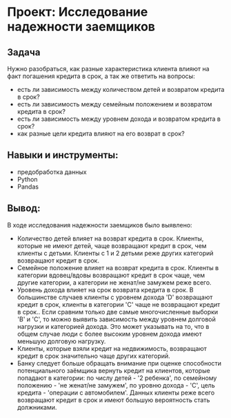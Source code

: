 # Проект: Исследование надежности заемщиков

## Задача 
Нужно разобраться, как разные характеристика клиента влияют на факт погашения кредита в срок, а так же ответить на вопросы:

- есть ли зависимость между количеством детей и возвратом кредита в срок?
- есть ли зависимость между семейным положением и возвратом кредита в срок?
- есть ли зависимость между уровнем дохода и возвратом кредита в срок?
- как разные цели кредита влияют на его возврат в срок?

## Навыки и инструменты:

- предобработка данных
- Python
- Pandas

## Вывод:

В ходе исследования надежности заемщиков было выявлено:

- Количество детей влияет на возврат кредита в срок. Клиенты, которые не имеют детей, чаще возвращают кредит в срок, чем клиенты с детьми. Клиенты с 1 и 2 детьми реже других категорий возвращают кредит в срок.
- Семейное положение влияет на возврат кредита в срок. Клиенты в категории вдовец/вдовы возвращают кредит в срок чаще, чем другие категории, a категории не женат/не замужем реже всего.
- Уровень дохода влияет на срок возврата кредита в срок. В большинстве случаев клиенты с уровнем дохода 'D' возвращают кредит в срок, клиенты в категории 'C' чаще не возвращают кредит в срок.. Если сравним только две самые многочисленные выборки 'B' и 'C', то можно выявить зависимость между уровнем долговой нагрузки и категорией дохода. Это может указывать на то, что в общем случае люди с более высоким уровнем дохода имеют меньшую долговую нагрузку.
- Клиенты, которые взяли кредит на недвижимость, возвращают кредит в срок значительно чаще других категорий.
- Банку следует больше обращать внимание при оценке способности потенциального заёмщика вернуть кредит на клиентов, которые попадают в категории: по числу детей - '2 ребенка', по семейному положению - 'не женат/не замужем', по уровню дохода - 'С', цель кредита - 'операции с автомобилем'. Данных клиенты реже всего возвращают кредит в срок и имеют большую вероятность стать должниками.

